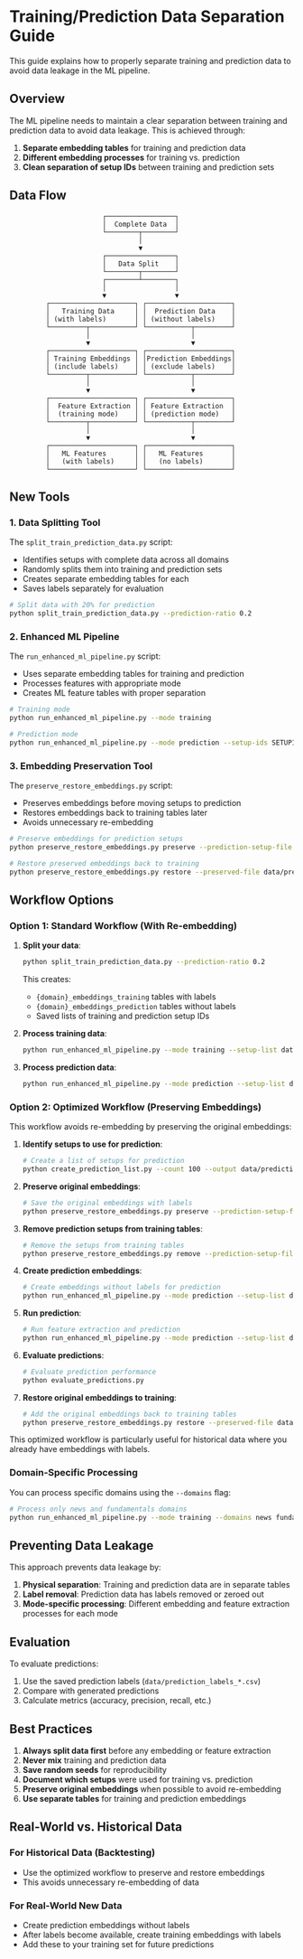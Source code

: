 # Training/Prediction Data Separation Guide

This guide explains how to properly separate training and prediction data to avoid data leakage in the ML pipeline.

## Overview

The ML pipeline needs to maintain a clear separation between training and prediction data to avoid data leakage. This is achieved through:

1. **Separate embedding tables** for training and prediction data
2. **Different embedding processes** for training vs. prediction
3. **Clean separation of setup IDs** between training and prediction sets

## Data Flow

```
                       ┌─────────────────┐
                       │  Complete Data  │
                       └────────┬────────┘
                                │
                                ▼
                       ┌─────────────────┐
                       │   Data Split    │
                       └────────┬────────┘
                       ┌────────┴────────┐
                       │                 │
                       ▼                 ▼
         ┌─────────────────────┐ ┌─────────────────────┐
         │   Training Data     │ │  Prediction Data    │
         │ (with labels)       │ │ (without labels)    │
         └─────────┬───────────┘ └───────────┬─────────┘
                   │                         │
                   ▼                         ▼
         ┌─────────────────────┐ ┌─────────────────────┐
         │ Training Embeddings │ │Prediction Embeddings│
         │ (include labels)    │ │ (exclude labels)    │
         └─────────┬───────────┘ └───────────┬─────────┘
                   │                         │
                   ▼                         ▼
         ┌─────────────────────┐ ┌─────────────────────┐
         │  Feature Extraction │ │ Feature Extraction  │
         │  (training mode)    │ │ (prediction mode)   │
         └─────────┬───────────┘ └───────────┬─────────┘
                   │                         │
                   ▼                         ▼
         ┌─────────────────────┐ ┌─────────────────────┐
         │   ML Features       │ │   ML Features       │
         │   (with labels)     │ │   (no labels)       │
         └─────────────────────┘ └─────────────────────┘
```

## New Tools

### 1. Data Splitting Tool

The `split_train_prediction_data.py` script:

- Identifies setups with complete data across all domains
- Randomly splits them into training and prediction sets
- Creates separate embedding tables for each
- Saves labels separately for evaluation

```bash
# Split data with 20% for prediction
python split_train_prediction_data.py --prediction-ratio 0.2
```

### 2. Enhanced ML Pipeline

The `run_enhanced_ml_pipeline.py` script:

- Uses separate embedding tables for training and prediction
- Processes features with appropriate mode
- Creates ML feature tables with proper separation

```bash
# Training mode
python run_enhanced_ml_pipeline.py --mode training

# Prediction mode
python run_enhanced_ml_pipeline.py --mode prediction --setup-ids SETUP1 SETUP2
```

### 3. Embedding Preservation Tool

The `preserve_restore_embeddings.py` script:

- Preserves embeddings before moving setups to prediction
- Restores embeddings back to training tables later
- Avoids unnecessary re-embedding

```bash
# Preserve embeddings for prediction setups
python preserve_restore_embeddings.py preserve --prediction-setup-file data/prediction_setups_20230101.txt

# Restore preserved embeddings back to training
python preserve_restore_embeddings.py restore --preserved-file data/preserved_embeddings_20230101.pkl
```

## Workflow Options

### Option 1: Standard Workflow (With Re-embedding)

1. **Split your data**:
   ```bash
   python split_train_prediction_data.py --prediction-ratio 0.2
   ```
   This creates:
   - `{domain}_embeddings_training` tables with labels
   - `{domain}_embeddings_prediction` tables without labels
   - Saved lists of training and prediction setup IDs

2. **Process training data**:
   ```bash
   python run_enhanced_ml_pipeline.py --mode training --setup-list data/training_setups_*.txt
   ```

3. **Process prediction data**:
   ```bash
   python run_enhanced_ml_pipeline.py --mode prediction --setup-list data/prediction_setups_*.txt
   ```

### Option 2: Optimized Workflow (Preserving Embeddings)

This workflow avoids re-embedding by preserving the original embeddings:

1. **Identify setups to use for prediction**:
   ```bash
   # Create a list of setups for prediction
   python create_prediction_list.py --count 100 --output data/prediction_setups.txt
   ```

2. **Preserve original embeddings**:
   ```bash
   # Save the original embeddings with labels
   python preserve_restore_embeddings.py preserve --prediction-setup-file data/prediction_setups.txt
   ```

3. **Remove prediction setups from training tables**:
   ```bash
   # Remove the setups from training tables
   python preserve_restore_embeddings.py remove --prediction-setup-file data/prediction_setups.txt
   ```

4. **Create prediction embeddings**:
   ```bash
   # Create embeddings without labels for prediction
   python run_enhanced_ml_pipeline.py --mode prediction --setup-list data/prediction_setups.txt --step embeddings
   ```

5. **Run prediction**:
   ```bash
   # Run feature extraction and prediction
   python run_enhanced_ml_pipeline.py --mode prediction --setup-list data/prediction_setups.txt --step features
   ```

6. **Evaluate predictions**:
   ```bash
   # Evaluate prediction performance
   python evaluate_predictions.py
   ```

7. **Restore original embeddings to training**:
   ```bash
   # Add the original embeddings back to training tables
   python preserve_restore_embeddings.py restore --preserved-file data/preserved_embeddings_*.pkl
   ```

This optimized workflow is particularly useful for historical data where you already have embeddings with labels.

### Domain-Specific Processing

You can process specific domains using the `--domains` flag:

```bash
# Process only news and fundamentals domains
python run_enhanced_ml_pipeline.py --mode training --domains news fundamentals
```

## Preventing Data Leakage

This approach prevents data leakage by:

1. **Physical separation**: Training and prediction data are in separate tables
2. **Label removal**: Prediction data has labels removed or zeroed out
3. **Mode-specific processing**: Different embedding and feature extraction processes for each mode

## Evaluation

To evaluate predictions:

1. Use the saved prediction labels (`data/prediction_labels_*.csv`)
2. Compare with generated predictions
3. Calculate metrics (accuracy, precision, recall, etc.)

## Best Practices

1. **Always split data first** before any embedding or feature extraction
2. **Never mix** training and prediction data
3. **Save random seeds** for reproducibility
4. **Document which setups** were used for training vs. prediction
5. **Preserve original embeddings** when possible to avoid re-embedding
6. **Use separate tables** for training and prediction embeddings

## Real-World vs. Historical Data

### For Historical Data (Backtesting)
- Use the optimized workflow to preserve and restore embeddings
- This avoids unnecessary re-embedding of data

### For Real-World New Data
- Create prediction embeddings without labels
- After labels become available, create training embeddings with labels
- Add these to your training set for future predictions 